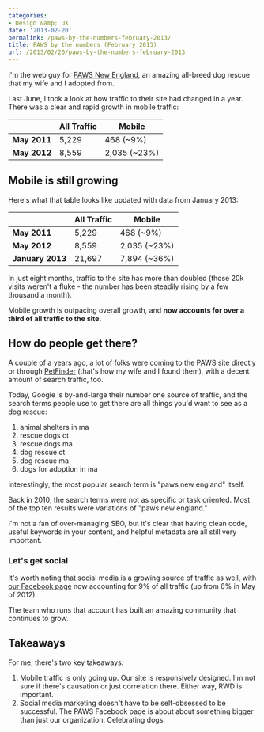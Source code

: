 ```yaml
---
categories:
- Design &amp; UX
date: '2013-02-20'
permalink: /paws-by-the-numbers-february-2013/
title: PAWS by the numbers (February 2013)
url: /2013/02/20/paws-by-the-numbers-february-2013
---
```


I'm the web guy for <a href="http://www.pawsnewengland.com/">PAWS New England</a>, an amazing all-breed dog rescue that my wife and I adopted from.

Last June, I took a look at how traffic to their site had changed in a year. There was a clear and rapid growth in mobile traffic:
<!--more-->
<table class="table">
<thead>
<tr>
<th></th>
<th>All Traffic</th>
<th>Mobile</th>
</tr>
</thead>
<tbody>
<tr>
<td><strong>May 2011</strong></td>
<td>5,229</td>
<td>468 (~9%)</td>
</tr>
<tr>
<td><strong>May 2012</strong></td>
<td>8,559</td>
<td>2,035 (~23%)</td>
</tr>
</tbody>
</table>

<h2>Mobile is still growing</h2>

Here's what that table looks like updated with data from January 2013:

<table class="table">
<thead>
<tr>
<th></th>
<th>All Traffic</th>
<th>Mobile</th>
</tr>
</thead>
<tbody>
<tr>
<td><strong>May 2011</strong></td>
<td>5,229</td>
<td>468 (~9%)</td>
</tr>
<tr>
<td><strong>May 2012</strong></td>
<td>8,559</td>
<td>2,035 (~23%)</td>
</tr>
<tr>
<td><strong>January 2013</strong></td>
<td>21,697</td>
<td>7,894 (~36%)</td>
</tr>
</tbody>
</table>

In just eight months, traffic to the site has more than doubled (those 20k visits weren't a fluke - the number has been steadily rising by a few thousand a month).

Mobile growth is outpacing overall growth, and <strong>now accounts for over a third of all traffic to the site.</strong>

<h2>How do people get there?</h2>

A couple of a years ago, a lot of folks were coming to the PAWS site directly or through <a href="http://www.petfinder.com/">PetFinder</a> (that's how my wife and I found them), with a decent amount of search traffic, too.

Today, Google is by-and-large their number one source of traffic, and the search terms people use to get there are all things you'd want to see as a dog rescue:

<ol>
<li>animal shelters in ma</li>
<li>rescue dogs ct</li>
<li>rescue dogs ma</li>
<li>dog rescue ct</li>
<li>dog rescue ma</li>
<li>dogs for adoption in ma</li>
</ol>

Interestingly, the most popular search term is "paws new england" itself.

Back in 2010, the search terms were not as specific or task oriented. Most of the top ten results were variations of "paws new england."

I'm not a fan of over-managing SEO, but it's clear that having clean code, useful keywords in your content, and helpful metadata are all still very important.

<h3>Let's get social</h3>

It's worth noting that social media is a growing source of traffic as well, with <a href="https://www.facebook.com/PAWSNewEngland">our Facebook page</a> now accounting for 9% of all traffic (up from 6% in May of 2012).

The team who runs that account has built an amazing community that continues to grow.

<h2>Takeaways</h2>

For me, there's two key takeaways:
<ol>
<li>Mobile traffic is only going up. Our site is responsively designed. I'm not sure if there's causation or just correlation there. Either way, RWD is important.</li>
<li>Social media marketing doesn't have to be self-obsessed to be successful. The PAWS Facebook page is about about something bigger than just our organization: Celebrating dogs.</li>
</ol>